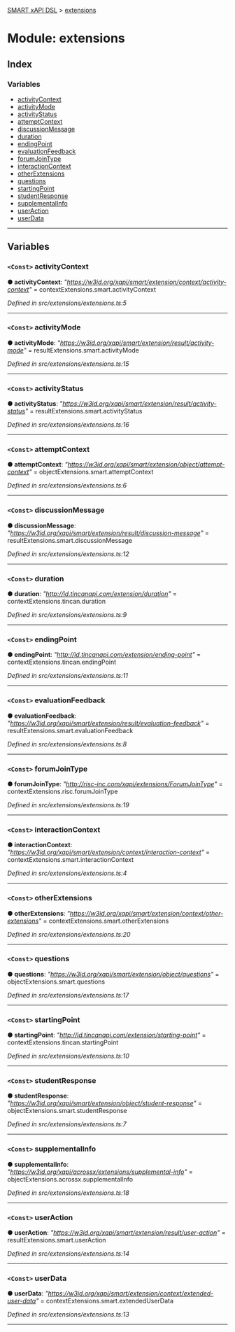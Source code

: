 [SMART xAPI DSL](../README.md) > [extensions](../modules/extensions.md)

# Module: extensions

## Index

### Variables

* [activityContext](extensions.md#activitycontext)
* [activityMode](extensions.md#activitymode)
* [activityStatus](extensions.md#activitystatus)
* [attemptContext](extensions.md#attemptcontext)
* [discussionMessage](extensions.md#discussionmessage)
* [duration](extensions.md#duration)
* [endingPoint](extensions.md#endingpoint)
* [evaluationFeedback](extensions.md#evaluationfeedback)
* [forumJoinType](extensions.md#forumjointype)
* [interactionContext](extensions.md#interactioncontext)
* [otherExtensions](extensions.md#otherextensions)
* [questions](extensions.md#questions)
* [startingPoint](extensions.md#startingpoint)
* [studentResponse](extensions.md#studentresponse)
* [supplementalInfo](extensions.md#supplementalinfo)
* [userAction](extensions.md#useraction)
* [userData](extensions.md#userdata)

---

## Variables

<a id="activitycontext"></a>

### `<Const>` activityContext

**● activityContext**: *"https://w3id.org/xapi/smart/extension/context/activity-context"* =  contextExtensions.smart.activityContext

*Defined in src/extensions/extensions.ts:5*

___
<a id="activitymode"></a>

### `<Const>` activityMode

**● activityMode**: *"https://w3id.org/xapi/smart/extension/result/activity-mode"* =  resultExtensions.smart.activityMode

*Defined in src/extensions/extensions.ts:15*

___
<a id="activitystatus"></a>

### `<Const>` activityStatus

**● activityStatus**: *"https://w3id.org/xapi/smart/extension/result/activity-status"* =  resultExtensions.smart.activityStatus

*Defined in src/extensions/extensions.ts:16*

___
<a id="attemptcontext"></a>

### `<Const>` attemptContext

**● attemptContext**: *"https://w3id.org/xapi/smart/extension/object/attempt-context"* =  objectExtensions.smart.attemptContext

*Defined in src/extensions/extensions.ts:6*

___
<a id="discussionmessage"></a>

### `<Const>` discussionMessage

**● discussionMessage**: *"https://w3id.org/xapi/smart/extension/result/discussion-message"* =  resultExtensions.smart.discussionMessage

*Defined in src/extensions/extensions.ts:12*

___
<a id="duration"></a>

### `<Const>` duration

**● duration**: *"http://id.tincanapi.com/extension/duration"* =  contextExtensions.tincan.duration

*Defined in src/extensions/extensions.ts:9*

___
<a id="endingpoint"></a>

### `<Const>` endingPoint

**● endingPoint**: *"http://id.tincanapi.com/extension/ending-point"* =  contextExtensions.tincan.endingPoint

*Defined in src/extensions/extensions.ts:11*

___
<a id="evaluationfeedback"></a>

### `<Const>` evaluationFeedback

**● evaluationFeedback**: *"https://w3id.org/xapi/smart/extension/result/evaluation-feedback"* =  resultExtensions.smart.evaluationFeedback

*Defined in src/extensions/extensions.ts:8*

___
<a id="forumjointype"></a>

### `<Const>` forumJoinType

**● forumJoinType**: *"http://risc-inc.com/xapi/extensions/ForumJoinType"* =  contextExtensions.risc.forumJoinType

*Defined in src/extensions/extensions.ts:19*

___
<a id="interactioncontext"></a>

### `<Const>` interactionContext

**● interactionContext**: *"https://w3id.org/xapi/smart/extension/context/interaction-context"* =  contextExtensions.smart.interactionContext

*Defined in src/extensions/extensions.ts:4*

___
<a id="otherextensions"></a>

### `<Const>` otherExtensions

**● otherExtensions**: *"https://w3id.org/xapi/smart/extension/context/other-extensions"* =  contextExtensions.smart.otherExtensions

*Defined in src/extensions/extensions.ts:20*

___
<a id="questions"></a>

### `<Const>` questions

**● questions**: *"https://w3id.org/xapi/smart/extension/object/questions"* =  objectExtensions.smart.questions

*Defined in src/extensions/extensions.ts:17*

___
<a id="startingpoint"></a>

### `<Const>` startingPoint

**● startingPoint**: *"http://id.tincanapi.com/extension/starting-point"* =  contextExtensions.tincan.startingPoint

*Defined in src/extensions/extensions.ts:10*

___
<a id="studentresponse"></a>

### `<Const>` studentResponse

**● studentResponse**: *"https://w3id.org/xapi/smart/extension/object/student-response"* =  objectExtensions.smart.studentResponse

*Defined in src/extensions/extensions.ts:7*

___
<a id="supplementalinfo"></a>

### `<Const>` supplementalInfo

**● supplementalInfo**: *"https://w3id.org/xapi/acrossx/extensions/supplemental-info"* =  objectExtensions.acrossx.supplementalInfo

*Defined in src/extensions/extensions.ts:18*

___
<a id="useraction"></a>

### `<Const>` userAction

**● userAction**: *"https://w3id.org/xapi/smart/extension/result/user-action"* =  resultExtensions.smart.userAction

*Defined in src/extensions/extensions.ts:14*

___
<a id="userdata"></a>

### `<Const>` userData

**● userData**: *"https://w3id.org/xapi/smart/extension/context/extended-user-data"* =  contextExtensions.smart.extendedUserData

*Defined in src/extensions/extensions.ts:13*

___

